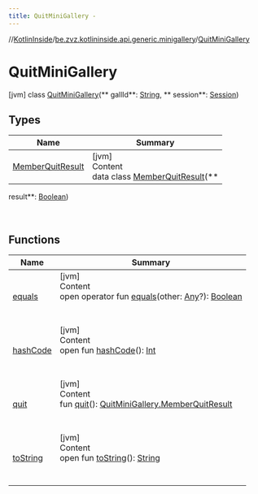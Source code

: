 ```yaml
---
title: QuitMiniGallery -
---
```

//[KotlinInside](../../index.md)/[be.zvz.kotlininside.api.generic.minigallery](../index.md)/[QuitMiniGallery](index.md)

# QuitMiniGallery

[jvm] class [QuitMiniGallery](index.md)(**
gallId**: [String](https://kotlinlang.org/api/latest/jvm/stdlib/kotlin/-string/index.html), **
session**: [Session](../../be.zvz.kotlininside.session/-session/index.md))

## Types

|  Name|  Summary| 
|---|---|
| <a name="be.zvz.kotlininside.api.generic.minigallery/QuitMiniGallery.MemberQuitResult///PointingToDeclaration/"></a>[MemberQuitResult](-member-quit-result/index.md)| <a name="be.zvz.kotlininside.api.generic.minigallery/QuitMiniGallery.MemberQuitResult///PointingToDeclaration/"></a>[jvm]  <br>Content  <br>data class [MemberQuitResult](-member-quit-result/index.md)(**
result**: [Boolean](https://kotlinlang.org/api/latest/jvm/stdlib/kotlin/-boolean/index.html))  <br><br><br>

## Functions

|  Name|  Summary| 
|---|---|
| <a name="kotlin/Any/equals/#kotlin.Any?/PointingToDeclaration/"></a>[equals](../../be.zvz.kotlininside.utils/-string-util/-companion/index.md#%5Bkotlin%2FAny%2Fequals%2F%23kotlin.Any%3F%2FPointingToDeclaration%2F%5D%2FFunctions%2F49489957)| <a name="kotlin/Any/equals/#kotlin.Any?/PointingToDeclaration/"></a>[jvm]  <br>Content  <br>open operator fun [equals](../../be.zvz.kotlininside.utils/-string-util/-companion/index.md#%5Bkotlin%2FAny%2Fequals%2F%23kotlin.Any%3F%2FPointingToDeclaration%2F%5D%2FFunctions%2F49489957)(other: [Any](https://kotlinlang.org/api/latest/jvm/stdlib/kotlin/-any/index.html)?): [Boolean](https://kotlinlang.org/api/latest/jvm/stdlib/kotlin/-boolean/index.html)  <br><br><br>
| <a name="kotlin/Any/hashCode/#/PointingToDeclaration/"></a>[hashCode](../../be.zvz.kotlininside.utils/-string-util/-companion/index.md#%5Bkotlin%2FAny%2FhashCode%2F%23%2FPointingToDeclaration%2F%5D%2FFunctions%2F49489957)| <a name="kotlin/Any/hashCode/#/PointingToDeclaration/"></a>[jvm]  <br>Content  <br>open fun [hashCode](../../be.zvz.kotlininside.utils/-string-util/-companion/index.md#%5Bkotlin%2FAny%2FhashCode%2F%23%2FPointingToDeclaration%2F%5D%2FFunctions%2F49489957)(): [Int](https://kotlinlang.org/api/latest/jvm/stdlib/kotlin/-int/index.html)  <br><br><br>
| <a name="be.zvz.kotlininside.api.generic.minigallery/QuitMiniGallery/quit/#/PointingToDeclaration/"></a>[quit](quit.md)| <a name="be.zvz.kotlininside.api.generic.minigallery/QuitMiniGallery/quit/#/PointingToDeclaration/"></a>[jvm]  <br>Content  <br>fun [quit](quit.md)(): [QuitMiniGallery.MemberQuitResult](-member-quit-result/index.md)  <br><br><br>
| <a name="kotlin/Any/toString/#/PointingToDeclaration/"></a>[toString](../../be.zvz.kotlininside.utils/-string-util/-companion/index.md#%5Bkotlin%2FAny%2FtoString%2F%23%2FPointingToDeclaration%2F%5D%2FFunctions%2F49489957)| <a name="kotlin/Any/toString/#/PointingToDeclaration/"></a>[jvm]  <br>Content  <br>open fun [toString](../../be.zvz.kotlininside.utils/-string-util/-companion/index.md#%5Bkotlin%2FAny%2FtoString%2F%23%2FPointingToDeclaration%2F%5D%2FFunctions%2F49489957)(): [String](https://kotlinlang.org/api/latest/jvm/stdlib/kotlin/-string/index.html)  <br><br><br>

